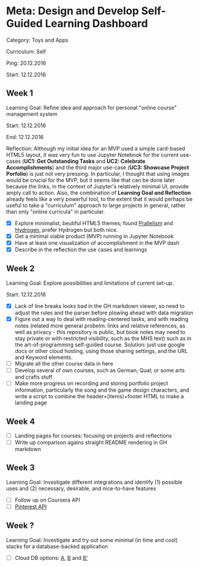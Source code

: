 # Meta: Design and Develop Self-Guided Learning Dashboard

Category: Toys and Apps

Curriculum: Self

Ping: 20.12.2016

Start: 12.12.2016

## Week 1

Learning Goal: Refine idea and approach for personal "online course" management system

Start: 12.12.2016

End: 12.12.2016

Reflection: Although my initial idea for an MVP used a simple card-based HTML5 layout, it was very fun to use Jupyter Notebook for the current use-cases (**UC1: Get Outstanding Tasks** and **UC2: Celebrate Accomplishments**) and the third major use-case (**UC3: Showcase Project Porfolio**) is just not very pressing. In particular, I thought that using images would be crucial for the MVP, but it seems like that can be done later because the links, in the context of Jupyter's relatively minimal UI, provide amply call to action. Also, the combination of **Learning Goal and Reflection** already feels like a very powerful tool, to the extent that it would perhaps be useful to take a "curriculum" approach to large projects in general, rather than only "online curricula" in particular.

- [X] Explore minimalist, beutiful HTML5 themes; found [Prallelism](https://html5up.net/parallelism) and [Hydrogen](https://freehtml5.co/demos/hydrogen/), prefer Hydrogen but both nice.
- [X] Get a minimal viable product (MVP) running in Jupyter Notebook
- [X] Have at least one visualization of accomplishment in the MVP dash
- [X] Describe in the reflection the use cases and learnings

## Week 2

Learning Goal: Explore possibilities and limitations of current set-up.

Start: 12.12.2016

- [X] Lack of line breaks looks bad in the GH markdown viewer, so need to adjust the rules and the parser before plowing ahead with data migration
- [X] Figure out a way to deal with reading-centered tasks, and with reading notes (related more general probelm: links and relative references, as well as privacy - this repository is public, but book notes may need to stay private or with restricted visibility, such as the MHS text) such as in the art-of-programming self-guided course. Solution: just use google docs or other cloud hosting, using those sharing settings, and the URL and Keyword elements.
- [ ] Migrate all the other course data in here
- [ ] Develop several of own courses, such as German; Qual; or some arts and crafts stuff
- [ ] Make more progress on recording and storing portfolio project  information, particularly the song and the game design characters, and write a script to combine the header+(items)+footer HTML to make a landing page

## Week 4

- [ ] Landing pages for courses: focusing on projects and reflections
- [ ] Write up comparison agains straight README rendering in GH markdown

## Week 3

Learning Goal: Investigate different integrations and identify (1) possible uses and (2) necessary, desirable, and nice-to-have features

- [ ] Follow up on Coursera API
- [ ] [Pinterest API](https://developers.pinterest.com/apps/4872901797745801441/)

## Week ?

Learning Goal: Investigate and try out some minimal (in time and cost) stacks for a database-backed application

- [ ] Cloud DB options: [A](http://www.htmlgoodies.com/html5/client/activity-so-you-want-to-build-and-deploy-a-web-app-to-the-cloud-at-low-to-no-cost.html#fbid=Bm_bDZAh1yL), [B](http://rdbhost.blogspot.de/2011/05/host-your-database-backed-site-on.html) and [B'](https://www.rdbhost.com/github_hosting.html)
